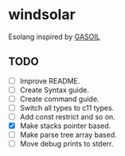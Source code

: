# windsolar
Esolang inspired by [GASOIL](https://esolangs.org/wiki/GASOIL)


## TODO 
- [ ] Improve README.
- [ ] Create Syntax guide.
- [ ] Create command guide.
- [ ] Switch all types to c11 types.
- [ ] Add const restrict and so on.
- [x] Make stacks pointer based.
- [ ] Make parse tree array based.
- [ ] Move debug prints to stderr.
